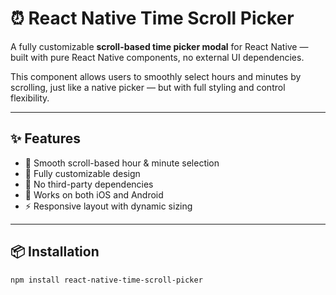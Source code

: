 # ⏰ React Native Time Scroll Picker

A fully customizable **scroll-based time picker modal** for React Native — built with pure React Native components, no external UI dependencies.

This component allows users to smoothly select hours and minutes by scrolling, just like a native picker — but with full styling and control flexibility.

---

## ✨ Features

- 📱 Smooth scroll-based hour & minute selection  
- 🎨 Fully customizable design  
- 🧩 No third-party dependencies  
- 🌙 Works on both iOS and Android  
- ⚡ Responsive layout with dynamic sizing  

---

## 📦 Installation

```bash
npm install react-native-time-scroll-picker
